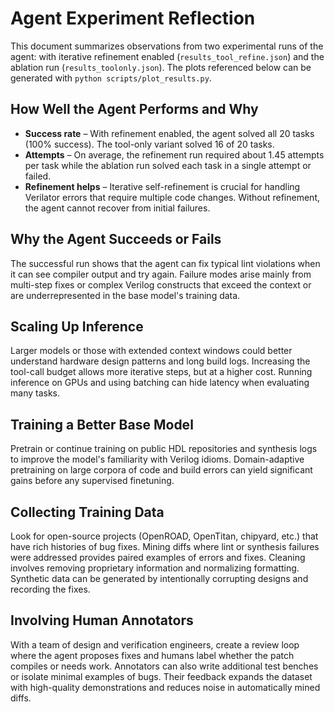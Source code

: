 # Agent Experiment Reflection

This document summarizes observations from two experimental runs of the agent:
with iterative refinement enabled (`results_tool_refine.json`) and the ablation run
(`results_toolonly.json`). The plots referenced below can be generated with
`python scripts/plot_results.py`.

## How Well the Agent Performs and Why

- **Success rate** – With refinement enabled, the agent solved all 20 tasks
  (100% success). The tool-only variant solved 16 of 20 tasks.
- **Attempts** – On average, the refinement run required about 1.45 attempts per
task while the ablation run solved each task in a single attempt or failed.
- **Refinement helps** – Iterative self-refinement is crucial for handling
  Verilator errors that require multiple code changes. Without refinement, the
  agent cannot recover from initial failures.

## Why the Agent Succeeds or Fails

The successful run shows that the agent can fix typical lint violations when it
can see compiler output and try again. Failure modes arise mainly from
multi-step fixes or complex Verilog constructs that exceed the context or are
underrepresented in the base model's training data.

## Scaling Up Inference

Larger models or those with extended context windows could better understand
hardware design patterns and long build logs. Increasing the tool-call budget
allows more iterative steps, but at a higher cost. Running inference on GPUs and
using batching can hide latency when evaluating many tasks.

## Training a Better Base Model

Pretrain or continue training on public HDL repositories and synthesis logs to
improve the model's familiarity with Verilog idioms. Domain-adaptive pretraining
on large corpora of code and build errors can yield significant gains before any
supervised finetuning.

## Collecting Training Data

Look for open-source projects (OpenROAD, OpenTitan, chipyard, etc.) that have
rich histories of bug fixes. Mining diffs where lint or synthesis failures were
addressed provides paired examples of errors and fixes. Cleaning involves
removing proprietary information and normalizing formatting. Synthetic data can
be generated by intentionally corrupting designs and recording the fixes.

## Involving Human Annotators

With a team of design and verification engineers, create a review loop where the
agent proposes fixes and humans label whether the patch compiles or needs work.
Annotators can also write additional test benches or isolate minimal examples of
bugs. Their feedback expands the dataset with high-quality demonstrations and
reduces noise in automatically mined diffs.